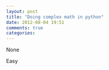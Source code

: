 ```yaml
---
layout: post
title: "Doing complex math in python"
date: 2012-08-04 19:51
comments: true
categories: 
---
```


None


Easy

